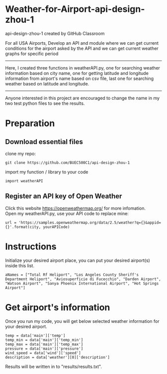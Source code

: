 # Weather-for-Airport-api-design-zhou-1
api-design-zhou-1 created by GitHub Classroom

For all USA Airports, Develop an API and module where we can get current conditions for the airport asked by the API and we can get current weather graphs for specific period

<hr>   

Here, I created three functions in weatherAPI.py, one for searching weather information based on city name, one for getting latitude and longitude information from airport's name based on csv file, last one for searching weather based on latitude and longitude.     

<hr>    

Anyone interested in this project are encouraged to change the name in my two test python files to see the results.    

# Preparation
## Download essential files    
clone my repo:   
```
git clone https://github.com/BUEC500C1/api-design-zhou-1
```

import my function / library to your code    
```
import weatherAPI   
```

## Register an API key of Open Weather     
Click this website https://openweathermap.org/ for more infomation.      
Open my weatherAPI.py, use your API code to replace mine:    
```
url = 'https://samples.openweathermap.org/data/2.5/weather?q={}&appid={}'.format(city, yourAPICode)
```

# Instructions   
Initialize your desired airport place, you can put your desired airport(s) inside this list.       
```
aNames = ["Total Rf Heliport", "Los Angeles County Sheriff's Department Heliport", "Aviosuperficie di Fucecchio", "Darden Airport", "Watson Airport", "Sanya Phoenix International Airport", "Hot Springs Airport"]
```

# Get airport's information    
Once you run my code, you will get below selected weather information for your desired airport.    
```
temp = data['main']['temp']
temp_min = data['main']['temp_min']
temp_max = data['main']['temp_max']
pressure = data['main']['pressure']
wind_speed = data['wind']['speed']
description = data['weather'][0]['description']
```
Results will be written in to "results/results.txt".    

